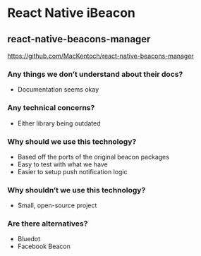 # React Native iBeacon

## react-native-beacons-manager

https://github.com/MacKentoch/react-native-beacons-manager

### Any things we don’t understand about their docs?
- Documentation seems okay

### Any technical concerns?
- Either library being outdated

### Why should we use this technology?
- Based off the ports of the original beacon packages
- Easy to test with what we have
- Easier to setup push notification logic

### Why shouldn’t we use this technology?
- Small, open-source project

### Are there alternatives?
- Bluedot
- Facebook Beacon
